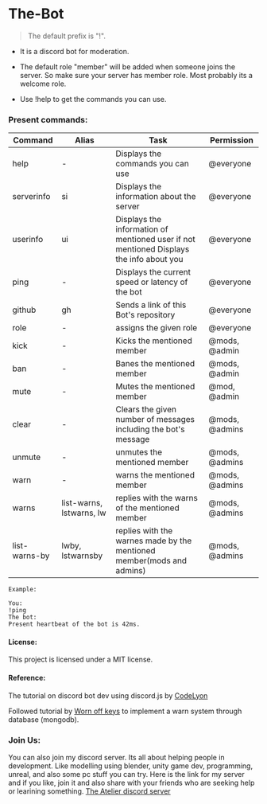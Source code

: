 # The-Bot

> The default prefix is "!".

* It is a discord bot for moderation.

* The default role "member" will be added when someone joins the server. So make sure your server has member role. Most probably its a welcome role.

* Use !help to get the commands you can use.

### Present commands:

Command |  Alias   |    Task    | Permission
------- |  -----   |    ----    | ----------
help | - | Displays the commands you can use | @everyone
serverinfo | si | Displays the information about the server | @everyone
userinfo | ui | Displays the information of mentioned user if not mentioned Displays the info about you | @everyone
ping | - | Displays the current speed or latency of the bot | @everyone
github | gh | Sends a link of this Bot's repository | @everyone
role | - | assigns the given role | @everyone
kick | - | Kicks the mentioned member | @mods, @admin
ban | - | Banes the mentioned member | @mods, @admin
mute | - | Mutes the mentioned member | @mod, @admin
clear | - | Clears the given number of messages including the bot's message | @mods, @admins
unmute | - | unmutes the mentioned member | @mods, @admins
warn | - | warns the mentioned member | @mods, @admins
warns | list-warns, lstwarns, lw | replies with the warns of the mentioned member | @mods, @admins
list-warns-by | lwby, lstwarnsby | replies with the warnes made by the mentioned member(mods and admins) | @mods, @admins


```
Example:

You:
!ping
The bot:
Present heartbeat of the bot is 42ms.
```
#### License:

This project is licensed under a MIT license.

#### Reference:
The tutorial on discord bot dev using discord.js by 
[CodeLyon](https://youtube.com/playlist?list=PLbbLC0BLaGjpyzN1rg-gK4dUqbn8eJQq4)

Followed tutorial by [Worn off keys](https://youtu.be/mHKbU8nOW58) to implement a warn system through database (mongodb).

### Join Us:
You can also join my discord server. Its all about helping people in development. Like modelling using blender, unity game dev, programming, unreal, and also some pc stuff you can try. Here is the link for my server and if you like, join it and also share with your friends who are seeking help or learining something.
[The Atelier discord server](https://discord.gg/6Mcy5NpSpH)
